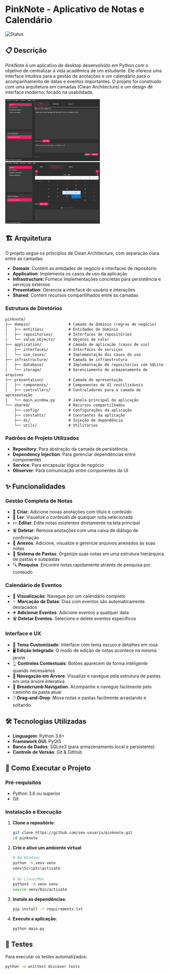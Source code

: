 # PinkNote - Aplicativo de Notas e Calendário

![Status](https://img.shields.io/badge/status-em%20desenvolvimento-yellowgreen)

## 📋 Descrição

PinkNote é um aplicativo de desktop desenvolvido em Python com o objetivo de centralizar a vida acadêmica de um estudante. Ele oferece uma interface intuitiva para a gestão de anotações e um calendário para o acompanhamento de datas e eventos importantes. O projeto foi construído com uma arquitetura em camadas (Clean Architecture) e um design de interface moderno, focado na usabilidade.

<img src="img/1.png" alt="Imagem 1" width="300"/>
<img src="img/2.png" alt="Imagem 2" width="300"/>


## 🏗️ Arquitetura

O projeto segue os princípios de Clean Architecture, com separação clara entre as camadas:

- **Domain**: Contém as entidades de negócio e interfaces de repositório
- **Application**: Implementa os casos de uso da aplicação
- **Infrastructure**: Fornece implementações concretas para persistência e serviços externos
- **Presentation**: Gerencia a interface do usuário e interações
- **Shared**: Contém recursos compartilhados entre as camadas

### Estrutura de Diretórios

```
pinknote/
├── domain/                 # Camada de domínio (regras de negócio)
│   ├── entities/           # Entidades de domínio
│   ├── repositories/       # Interfaces de repositórios
│   └── value_objects/      # Objetos de valor
├── application/            # Camada de aplicação (casos de uso)
│   ├── interfaces/         # Interfaces de serviços
│   └── use_cases/          # Implementação dos casos de uso
├── infrastructure/         # Camada de infraestrutura
│   ├── database/           # Implementação de repositórios com SQLite
│   └── storage/            # Gerenciamento de armazenamento de arquivos
├── presentation/           # Camada de apresentação
│   ├── components/         # Componentes de UI reutilizáveis
│   ├── controllers/        # Controladores para a camada de apresentação
│   └── main_window.py      # Janela principal da aplicação
└── shared/                 # Recursos compartilhados
    ├── config/             # Configurações da aplicação
    ├── constants/          # Constantes da aplicação
    ├── di/                 # Injeção de dependência
    └── utils/              # Utilitários
```

### Padrões de Projeto Utilizados

- **Repository**: Para abstração da camada de persistência
- **Dependency Injection**: Para gerenciar dependências entre componentes
- **Service**: Para encapsular lógica de negócio
- **Observer**: Para comunicação entre componentes da UI

## ✨ Funcionalidades

### Gestão Completa de Notas

* 📝 **Criar**: Adicione novas anotações com título e conteúdo
* 👀 **Ler**: Visualize o conteúdo de qualquer nota selecionada
* ✏️ **Editar**: Edite notas existentes diretamente na tela principal
* 🗑️ **Deletar**: Remova anotações com uma caixa de diálogo de confirmação
* 📎 **Anexos**: Adicione, visualize e gerencie arquivos anexados às suas notas
* 📁 **Sistema de Pastas**: Organize suas notas em uma estrutura hierárquica de pastas e subpastas
* 🔍 **Pesquisa**: Encontre notas rapidamente através de pesquisa por conteúdo

### Calendário de Eventos

* 📅 **Visualização**: Navegue por um calendário completo
* ✨ **Marcação de Datas**: Dias com eventos são automaticamente destacados
* ➕ **Adicionar Eventos**: Adicione eventos a qualquer data
* 🗑️ **Deletar Eventos**: Selecione e delete eventos específicos

### Interface e UX

* 🎨 **Tema Customizado**: Interface com tema escuro e detalhes em rosa
* 🖥️ **Edição Integrada**: O modo de edição de notas acontece na mesma janela
* 👆 **Controles Contextuais**: Botões aparecem de forma inteligente quando necessários
* 🌳 **Navegação em Árvore**: Visualize e navegue pela estrutura de pastas em uma árvore interativa
* 🧭 **Breadcrumb Navigation**: Acompanhe e navegue facilmente pelo caminho da pasta atual
* 🖱️ **Drag-and-Drop**: Mova notas e pastas facilmente arrastando e soltando

## 🛠️ Tecnologias Utilizadas

* **Linguagem**: Python 3.6+
* **Framework GUI**: PyQt5
* **Banco de Dados**: SQLite3 (para armazenamento local e persistente)
* **Controle de Versão**: Git & GitHub

## 🚀 Como Executar o Projeto

### Pré-requisitos

* Python 3.6 ou superior
* Git

### Instalação e Execução

1. **Clone o repositório**:
   ```bash
   git clone https://github.com/seu-usuario/pinknote.git
   cd pinknote
   ```

2. **Crie e ative um ambiente virtual**:
   ```bash
   # No Windows
   python -m venv venv
   venv\Scripts\activate
   
   # No Linux/Mac
   python3 -m venv venv
   source venv/bin/activate
   ```

3. **Instale as dependências**:
   ```bash
   pip install -r requirements.txt
   ```

4. **Execute a aplicação**:
   ```bash
   python main.py
   ```

## 🧪 Testes

Para executar os testes automatizados:

```bash
python -m unittest discover tests
```



